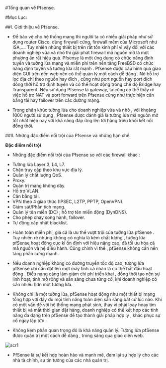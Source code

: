 #Tổng quan về Pfsense.

#Mục Lục:

##I. Giới thiệu về Pfsense.

- Để bảo vệ cho hệ thống mạng thì người ta có nhiều giải pháp như sử dụng router Cisco, dùng firewall cứng, firewall mềm của Microsoft
như ISA,.... Tuy nhiên những thiết bị trên rất tốn kinh phí vì vậy đối với các doanh nghiệp vừa và nhỏ thì giải phát firewall mã
nguồn mở là một phương án rất hiệu quả. Pfsense là một ứng dụng có chức năng định tuyến và tường lửa mạng và miễn phí trên nền tảng 
FreeBSD có chức năng định tuyến và tường lửa rất mạnh . Pfsense được cấu hình qua giao diện GUI trên nền web nên có thể quản lý một
cách dễ dàng . Nó hỗ trợ lọc địa chỉ theo nguồn hay đích , cũng như port nguồn hay port đích đồng thời hỗ trợ định tuyến và có thể hoạt
động trong chế độ Bridge hay Transparent. Nếu sử dụng Pfsense là gateway, ta cũng có thể thấy rõ việc hỗ trợ NAT và port forward
trên Pfsense cũng như thực hiện cân bằng tải hay failover trên các đường mạng.

- Trong phân khúc tường lửa cho doanh nghiệp vừa và nhỏ , với khoảng 1000 người sử dụng , Pfsense được đánh giá là tường lửa mã nguồn
mở tốt nhất hiện nay với khả năng đáp ứng lên tới hàng triệu khối kết nối đồng thời.

##II. Những đặc điểm nổi trội của Pfsense và những hạn chế.

**Đặc điểm nổi trội**

- Những đặc điểm nổi trội của Pfsense so với các firewall khác :
 <ul>
  <li>Tường lửa Layer 3, L4, L7.</li>
  <li>Chặn truy cập theo khu vực địa lý.</li>
  <li>Quản lý chất lượng QoS.</li>
  <li>Proxy.</li>
  <li>Quản trị mạng không dây.</li>
  <li>Hỗ trợ VLAN.</li>
  <li>Cân bằng tải.</li>
  <li>VPN theo 4 giao thức (IPSEC, L2TP, PPTP, OpenVPN).</li>
  <li>Giám sát/Phân tích mạng.</li>
  <li>Quản lý tên miền (DC) ; hỗ trợ tên miền động (DynDNS).</li>
  <li>Cho phép chạy song hành, failover.</li>
  <li>Tự động cấp nhật blacklist.</li>
 </ul>

- Hoàn toàn miễn phí, giá cả là ưu thế vượt trội của tường lửa pfSense . Tuy nhiên rẻ nhưng không có nghĩa là kém chất lượng ,
tường lửa pfSense hoạt động cực kì ổn định với hiệu năng cao, đã tối ưu hóa cả mã nguồn và hệ điều hành. Cũng chính vì thế , pfSense
không cần nền tảng phần cứng mạnh.

- Nếu doanh nghiệp không có đường truyền tốc độ cao, tường lửa pfSense chỉ cần đặt lên một máy tính cá nhân là có thể bắt đầu hoạt
động . Điều nàng càng làm giảm chi phí triển khai , đồng thời tạo nên sự linh hoạt, tính mở rộng và sẵn sàng chưa từng có, khi 
doanh nghiệp có cần nhiều hơn một tường lửa.

- Không chỉ là một tường lửa, pfSense hoạt động như một thiết bị mạng tổng hợp với đầy đủ mọi tính năng toàn diện sẵn sàng bất
cứ lúc nào. Khi có một vấn đề với hệ thống mạng phát sinh, thay vì phải loay hoay tìm thiết bị và mất thời gian đặt hàng, doanh
nghiệp có thể kết hợp các tính năng đa dạng trên pfSense để tạo thành giải pháp hợp lý , khác phục sự cố ngay lập tức .

- Không kém phần quan trọng đó là khả năng quản lý. Tường lửa pfSense được quản trị một cách dễ dàng , trong sáng qua giao diện web.

![scr1](http://i.imgur.com/Mg3besx.png)

- PfSense là sự kết hợp hoàn hảo và mạnh mẽ, đem lại sự hợp lý cho các nhà tà chính, sự tin tưởng của các nhà quản trị.